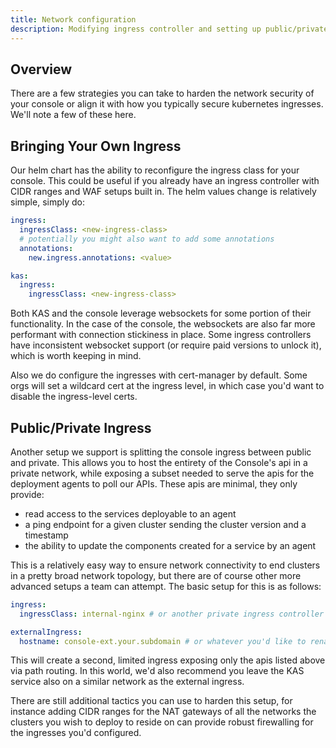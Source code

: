 ```yaml
---
title: Network configuration
description: Modifying ingress controller and setting up public/private endpoints for your console
---
```


## Overview

There are a few strategies you can take to harden the network security of your console or align it with how you typically secure kubernetes ingresses. We'll note a few of these here.

## Bringing Your Own Ingress

Our helm chart has the ability to reconfigure the ingress class for your console. This could be useful if you already have an ingress controller with CIDR ranges and WAF setups built in. The helm values change is relatively simple, simply do:

```yaml
ingress:
  ingressClass: <new-ingress-class>
  # potentially you might also want to add some annotations
  annotations:
    new.ingress.annotations: <value>

kas:
  ingress:
    ingressClass: <new-ingress-class>
```

Both KAS and the console leverage websockets for some portion of their functionality. In the case of the console, the websockets are also far more performant with connection stickiness in place. Some ingress controllers have inconsistent websocket support (or require paid versions to unlock it), which is worth keeping in mind.

Also we do configure the ingresses with cert-manager by default. Some orgs will set a wildcard cert at the ingress level, in which case you'd want to disable the ingress-level certs.

## Public/Private Ingress

Another setup we support is splitting the console ingress between public and private. This allows you to host the entirety of the Console's api in a private network, while exposing a subset needed to serve the apis for the deployment agents to poll our APIs. These apis are minimal, they only provide:

- read access to the services deployable to an agent
- a ping endpoint for a given cluster sending the cluster version and a timestamp
- the ability to update the components created for a service by an agent

This is a relatively easy way to ensure network connectivity to end clusters in a pretty broad network topology, but there are of course other more advanced setups a team can attempt. The basic setup for this is as follows:

```yaml
ingress:
  ingressClass: internal-nginx # or another private ingress controller

externalIngress:
  hostname: console-ext.your.subdomain # or whatever you'd like to rename it
```

This will create a second, limited ingress exposing only the apis listed above via path routing. In this world, we'd also recommend you leave the KAS service also on a similar network as the external ingress.

There are still additional tactics you can use to harden this setup, for instance adding CIDR ranges for the NAT gateways of all the networks the clusters you wish to deploy to reside on can provide robust firewalling for the ingresses you'd configured.
